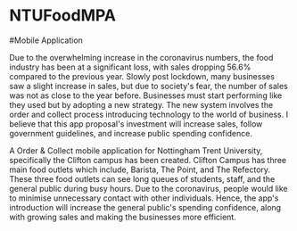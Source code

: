 # NTUFoodMPA

#Mobile Application

Due to the overwhelming increase in the coronavirus numbers, the food industry has been at a significant loss, with 
sales dropping 56.6% compared to the previous year. Slowly post lockdown, many businesses saw a slight increase in sales, 
but due to society's fear, the number of sales was not as close to the year before. Businesses must start performing like 
they used but by adopting a new strategy. The new system involves the order and collect process introducing technology to the 
world of business. I believe that this app proposal's investment will increase sales, follow government guidelines, and increase 
public spending confidence.

A Order & Collect mobile application for Nottingham Trent University, specifically the Clifton campus has been created. 
Clifton Campus has three main food outlets which include, Barista, The Point, and The Refectory. These three food outlets can 
see long queues of students, staff, and the general public during busy hours. Due to the coronavirus, people would like to 
minimise unnecessary contact with other individuals. Hence, the app's introduction will increase the general public's spending 
confidence, along with growing sales and making the businesses more efficient.

